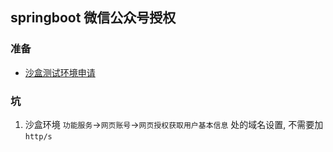 ## springboot 微信公众号授权

### 准备

- [沙盒测试环境申请](https://mp.weixin.qq.com/debug/cgi-bin/sandboxinfo?action=showinfo&t=sandbox/index)

### 坑


1. 沙盒环境 `功能服务`->`网页账号`->`网页授权获取用户基本信息` 处的域名设置, 不需要加 `http/s`

